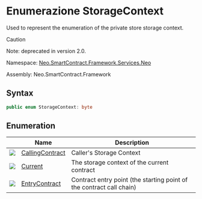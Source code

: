 # Enumerazione StorageContext

Used to represent the enumeration of the private store storage context.

> [!Caution]
> Note: deprecated in version 2.0.

Namespace: [Neo.SmartContract.Framework.Services.Neo](../neo.md)

Assembly: Neo.SmartContract.Framework

## Syntax

```c#
public enum StorageContext: byte
```

## Enumeration

| | Name | Description |
| ---------------------------------------- | ---------------------------------------- | ---------------------- |
| ![](https://i-msdn.sec.s-msft.com/dynimg/IC134134.jpeg) | [CallingContract](StorageContext/CallingContract.md) | Caller's Storage Context |
| ![](https://i-msdn.sec.s-msft.com/dynimg/IC134134.jpeg) | [Current](StorageContext/Current.md) | The storage context of the current contract |
| ![](https://i-msdn.sec.s-msft.com/dynimg/IC134134.jpeg) | [EntryContract](StorageContext/EntryContract.md) | Contract entry point (the starting point of the contract call chain) |
